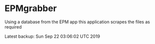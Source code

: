 # EPMgrabber
Using a database from the EPM app this application scrapes the files as required


Latest backup: Sun Sep 22 03:06:02 UTC 2019
